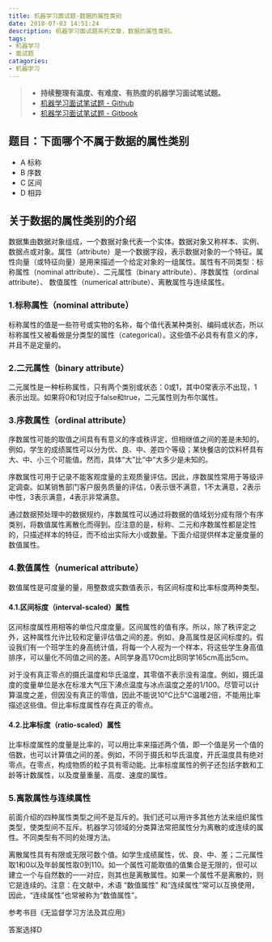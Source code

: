 ```yaml
---
title: 机器学习面试题-数据的属性类别
date: 2018-07-03 14:51:24
description: 机器学习面试题系列文章，数据的属性类别。
tags:
- 机器学习
- 面试题
catagories:
- 机器学习
---
```


> - **持续整理有温度、有难度、有热度的机器学习面试笔试题。**
> - [机器学习面试笔试题 - Github](https://github.com/geekcircle/machine-learning-interview-qa/)
> - [机器学习面试笔试题 - Gitbook](https://geekcircle.org/machine-learning-interview-qa/)

## 题目：下面哪个不属于数据的属性类别

- A 标称
- B 序数
- C 区间
- D 相异

## 关于数据的属性类别的介绍

数据集由数据对象组成，一个数据对象代表一个实体。数据对象又称样本、实例、数据点或对象。属性（attribute）是一个数据字段，表示数据对象的一个特征。属性向量（或特征向量）是用来描述一个给定对象的一组属性。属性有不同类型：标称属性（nominal attribute）、二元属性（binary attribute）、序数属性（ordinal attribute）、 数值属性（numerical attribute）、离散属性与连续属性。

### 1.标称属性（nominal attribute）

标称属性的值是一些符号或实物的名称，每个值代表某种类别、编码或状态，所以标称属性又被看做是分类型的属性（categorical）。这些值不必具有有意义的序，并且不是定量的。

### 2.二元属性（binary attribute）

二元属性是一种标称属性，只有两个类别或状态：0或1，其中0常表示不出现，1表示出现。如果将0和1对应于false和true，二元属性则为布尔属性。

### 3.序数属性（ordinal attribute）

序数属性可能的取值之间具有有意义的序或秩评定，但相继值之间的差是未知的。例如，学生的成绩属性可以分为优、良、中、差四个等级；某快餐店的饮料杯具有大、中、小三个可能值。然而，具体“大”比“中”大多少是未知的。

序数属性可用于记录不能客观度量的主观质量评估。因此，序数属性常用于等级评定调查。如某销售部门客户服务质量的评估，0表示很不满意，1不太满意，2表示中性，3表示满意，4表示非常满意。

通过数据预处理中的数据规约，序数属性可以通过将数据的值域划分成有限个有序类别，将数值属性离散化而得到。应注意的是，标称、二元和序数属性都是定性的，只描述样本的特征，而不给出实际大小或数量。下面介绍提供样本定量度量的数值属性。

### 4.数值属性（numerical attribute）

数值属性是可度量的量，用整数或实数值表示，有区间标度和比率标度两种类型。

#### 4.1.区间标度（interval-scaled）属性

区间标度属性用相等的单位尺度度量。区间属性的值有序。所以，除了秩评定之外，这种属性允许比较和定量评估值之间的差。例如，身高属性是区间标度的。假设我们有一个班学生的身高统计值，将每一个人视为一个样本，将这些学生身高值排序，可以量化不同值之间的差。A同学身高170cm比B同学165cm高出5cm。

对于没有真正零点的摄氏温度和华氏温度，其零值不表示没有温度。例如，摄氏温度的度量单位是水在标准大气压下沸点温度与冰点温度之差的1/100。尽管可以计算温度之差，但因没有真正的零值，因此不能说10℃比5℃温暖2倍，不能用比率描述这些值。但比率标度属性存在真正的零点。

#### 4.2.比率标度（ratio-scaled）属性

比率标度属性的度量是比率的，可以用比率来描述两个值，即一个值是另一个值的倍数，也可以计算值之间的差。例如，不同于摄氏和华氏温度，开氏温度具有绝对零点。在零点，构成物质的粒子具有零动能。比率标度属性的例子还包括字数和工龄等计数属性，以及度量重量、高度、速度的属性。

### 5.离散属性与连续属性

前面介绍的四种属性类型之间不是互斥的。我们还可以用许多其他方法来组织属性类型，使类型间不互斥。机器学习领域的分类算法常把属性分为离散的或连续的属性。不同类型有不同的处理方法。

离散属性具有有限或无限可数个值。如学生成绩属性，优、良、中、差；二元属性取1和0以及年龄属性取0到110。如一个属性可能取值的值集合是无限的，但可以建立一个与自然数的一一对应，则其也是离散属性。如果一个属性不是离散的，则它是连续的。注意：在文献中，术语 “数值属性” 和“连续属性”常可以互换使用，因此，“连续属性”也常被称为“数值属性”。

参考书目《无监督学习方法及其应用》

答案选择D